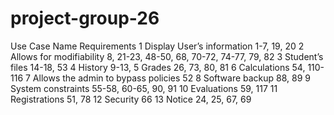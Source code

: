 # project-group-26

Use Case	Name	Requirements
1	Display User’s information	1-7, 19, 20
2	Allows for modifiability	8, 21-23, 48-50, 68, 70-72, 74-77, 79, 82
3	Student’s files	14-18, 53 
4	History	9-13, 
5	Grades	26, 73, 80, 81
6	Calculations	54, 110-116
7	Allows the admin to bypass policies	52
8	Software backup	88, 89
9	System constraints	55-58, 60-65, 90, 91
10	Evaluations	59, 117
11	Registrations	51, 78
12	Security	66
13	Notice	24, 25, 67, 69



